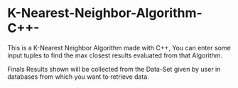 # K-Nearest-Neighbor-Algorithm-C++-
This is a K-Nearest Neighbor Algorithm made with C++, You can enter some input tuples to find the max closest results evaluated from that Algorithm.

Finals Results shown will be collected from the Data-Set given by user in databases from which you want to retrieve data.
